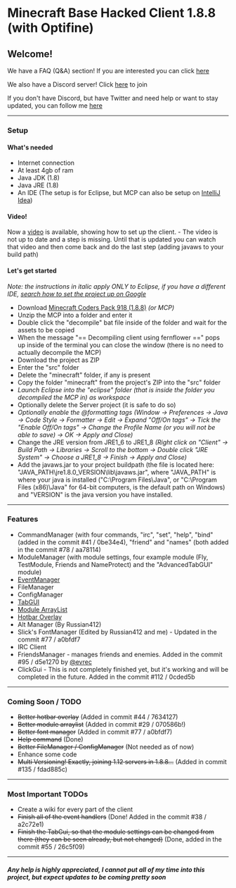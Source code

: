 # Minecraft Base Hacked Client 1.8.8 (with Optifine)

## Welcome!
We have a FAQ (Q&A) section! If you are interested you can click [here](https://github.com/OxideWaveLength/Minecraft-Hack-BaseClient/wiki/FAQ-(Q&A))

We also have a Discord server! Click [here](https://discord.gg/pDweRGz) to join

If you don't have Discord, but have Twitter and need help or want to stay updated, you can follow me [here](https://twitter.com/OxideWaveLength)

------------

### Setup

#### What's needed
- Internet connection
- At least 4gb of ram
- Java JDK (1.8)
- Java JRE (1.8)
- An IDE (The setup is for Eclipse, but MCP can also be setup on [IntelliJ Idea](https://www.youtube.com/watch?v=CtMhtp6QQoY))

#### Video!
Now a [video](https://www.youtube.com/watch?v=LSKu_zhPKc8) is available, showing how to set up the client. - The video is not up to date and a step is missing. Until that is updated you can watch that video and then come back and do the last step (adding javaws to your build path)

#### Let's get started
_Note: the instructions in italic apply ONLY to Eclipse, if you have a different IDE, [search how to set the project up on Google](https://lmgtfy.com/?q=How+to+setup+Minecraft+Coders+Pack+in+%5BMY+IDE%5D)_

- Download [Minecraft Coders Pack 918 (1.8.8)](http://www.modcoderpack.com/files/mcp918.zip) _(or MCP)_
- Unzip the MCP into a folder and enter it
- Double click the "decompile" bat file inside of the folder and wait for the assets to be copied
- When the message "== Decompiling client using fernflower ==" pops up inside of the terminal you can close the window (there is no need to actually decompile the MCP)
- Download the project as ZIP
- Enter the "src" folder
- Delete the "minecraft" folder, if any is present
- Copy the folder "minecraft" from the project's ZIP into the "src" folder
- _Launch Eclipse into the "eclipse" folder (that is inside the folder you decompiled the MCP in) as workspace_
- Optionally delete the Server project (it is safe to do so)
- _Optionally enable the @formatting tags (Window -> Preferences -> Java -> Code Style -> Formatter -> Edit -> Expand "Off/On tags" -> Tick the "Enable Off/On tags" -> Change the Profile Name (or you will not be able to save) -> OK -> Apply and Close)_
- Change the JRE version from JRE1\_6 to JRE1\_8 _(Right click on "Client" -> Build Path -> Libraries -> Scroll to the bottom -> Double click "JRE System" -> Choose a JRE1\_8 -> Finish -> Apply and Close)_
- Add the javaws.jar to your project buildpath (the file is located here: "JAVA_PATH\jre1.8.0_VERSION\lib\javaws.jar", where "JAVA_PATH" is where your java is installed ("C:\Program Files\Java\", or "C:\Program Files (x86)\Java\" for 64-bit computers, is the default path on Windows) and "VERSION" is the java version you have installed.

------------

### Features

- CommandManager (with four commands, "irc", "set", "help", "bind" (added in the commit #41 / 0be34e4), "friend" and "names" (both added in the commit #78 / aa78114)
- ModuleManager (with module settings, four example module (Fly, TestModule, Friends and NameProtect) and the "AdvancedTabGUI" module)
- [EventManager](https://github.com/OxideWaveLength/Minecraft-Hack-BaseClient/wiki/EventManager)
- FileManager
- ConfigManager
- [TabGUI](https://github.com/OxideWaveLength/Minecraft-Hack-BaseClient/wiki/Tab-GUI)
- [Module ArrayList](https://github.com/OxideWaveLength/Minecraft-Hack-BaseClient/wiki/Modules-ArrayList-(or-%22ToggledModules%22))
- [Hotbar Overlay](https://github.com/OxideWaveLength/Minecraft-Hack-BaseClient/wiki/Hotbar-Overlay)
- Alt Manager (By Russian412)
- Slick's FontManager (Edited by Russian412 and me) - Updated in the commit #77 / a0bfdf7
- IRC Client
- FriendsManager - manages friends and enemies. Added in the commit #95 / d5e1270 by [@evrec](https://github.com/evrec)
- ClickGui - This is not completely finished yet, but it's working and will be completed in the future. Added in the commit #112 / 0cded5b

------------

### Coming Soon / TODO

- ~~Better hotbar overlay~~ (Added in commit #44 / 7634127)
- ~~Better module arraylist~~ (Added in commit #29 / 070586b!)
- ~~Better font manager~~ (Added in commit #77 / a0bfdf7)
- ~~Help command~~ (Done)
- ~~Better FileManager / ConfigManager~~ (Not needed as of now)
- Enhance some code
- ~~Multi Versioning! Exactly, joining 1.12 servers in 1.8.8...~~ (Added in commit #135 / fdad885c)

------------

### Most Important TODOs

- Create a wiki for every part of the client
- ~~Finish all of the event handlers~~ (Done! Added in the commit #38 / a2c72e1)
- ~~Finish the TabGui, so that the module settings can be changed from there (they can be seen already, but not changed)~~ (Done, added in the commit #55 / 26c5f09)

------------

##### Any help is highly appreciated, I cannot put all of my time into this project, but expect updates to be coming pretty soon
